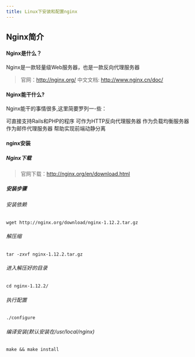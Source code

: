 ```yaml
---
title: Linux下安装和配置nginx
---
```

## Nginx简介
#### Nginx是什么？
Nginx是一款轻量级Web服务器，也是一款反向代理服务器
> 官网：http://nginx.org/
> 中文文档: http://www.nginx.cn/doc/

#### Nginx能干什么?
Nginx能干的事情很多,这里简要罗列一-些：

可直接支持Rails和PHP的程序
可作为HTTP反向代理服务器
作为负载均衡服务器
作为邮件代理服务器
帮助实现前端动静分离

#### nginx安装

##### Nginx下载
> 官网下载：http://nginx.org/en/download.html


##### 安装步骤

###### 安装依赖
    wget http://nginx.org/download/nginx-1.12.2.tar.gz
###### 解压缩
    tar -zxvf nginx-1.12.2.tar.gz
###### 进入解压好的目录
    cd nginx-1.12.2/
###### 执行配置
    ./configure
###### 编译安装(默认安装在/usr/local/nginx)
    make && make install
